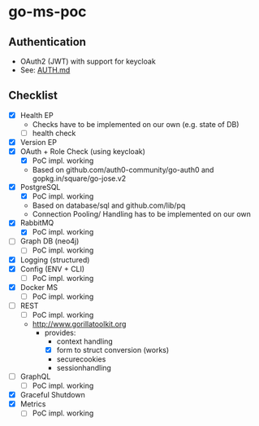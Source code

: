 # go-ms-poc

## Authentication

- OAuth2 (JWT) with support for keycloak
- See: [AUTH.md](AUTH.md)

## Checklist

- [x] Health EP
  - Checks have to be implemented on our own (e.g. state of DB)
  - [ ] health check
- [x] Version EP
- [x] OAuth + Role Check (using keycloak)
  - [x] PoC impl. working
  - Based on github.com/auth0-community/go-auth0 and gopkg.in/square/go-jose.v2
- [x] PostgreSQL
  - [x] PoC impl. working
  - Based on database/sql and github.com/lib/pq
  - Connection Pooling/ Handling has to be implemented on our own
- [x] RabbitMQ
  - [x] PoC impl. working
- [ ] Graph DB (neo4j)
  - [ ] PoC impl. working
- [x] Logging (structured)
- [x] Config (ENV + CLI)
  - [ ] PoC impl. working
- [x] Docker MS
  - [ ] PoC impl. working
- [ ] REST
  - [ ] PoC impl. working
  - http://www.gorillatoolkit.org
    - provides:
      - context handling
      - [x] form to struct conversion (works)
      - securecookies
      - sessionhandling
- [ ] GraphQL
  - [ ] PoC impl. working
- [x] Graceful Shutdown
- [x] Metrics
  - [ ] PoC impl. working
